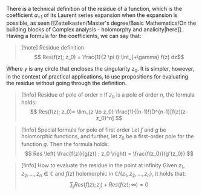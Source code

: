 There is a technical definition of the residue of a function, which is the coefficient $a_{-1}$ of its Laurent series expansion when the expansion is possible, as seen [[Zettelkasten/Master's degree/Basic Mathematics/On the building blocks of Complex analysis - holomorphy and analicity|here]]. Having a formula for the coefficients, we can say that:

>[!note] Residue definition 
>$$ Res(f(z); z_0) = \frac{1}{2 \pi i} \int_{+\gamma} f(z) dz$$

Where $\gamma$ is any circle that encloses the singularity $z_0$. It is simpler, however, in the context of practical applications, to use propositions for evaluating the residue without going through the definition.

>[!info] Residue of pole of order n
>If $z_0$ is a pole of order $n$, the formula holds:
>$$ Res(f(z); z_0)= \lim_{z \to z_0} \frac{1}{(n-1)!}D^{n-1}[f(z)(z-z_0)^n] $$

 >[!info] Special formula for pole of first order
 >Let $f$ and $g$ be holomorphic functions, and further, let $z_0$ be a first-order pole for the function $g$. Then the formula holds:
>$$ Res \left( \frac{f(z)}{g(z)} ; z_0 \right) = \frac{f(z_0)}{g'(z_0)} $$

>[!info] How to evaluate the residue in the point at infinity
>Given $z_1, z_2, \dots, z_n \in \mathbb{C}$ and $f(z)$ holomorphic in $\mathbb{C} / \{ z_1, z_2, \dots, z_n \}$, it holds that:
$$ \sum_j Res(f(z); z_j) + Res(f(z); \infty) = 0 $$
